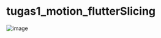 # tugas1_motion_flutterSlicing
![image](https://user-images.githubusercontent.com/98220163/208107037-516b6862-2a26-462f-a026-7cd322fb2d40.png)
